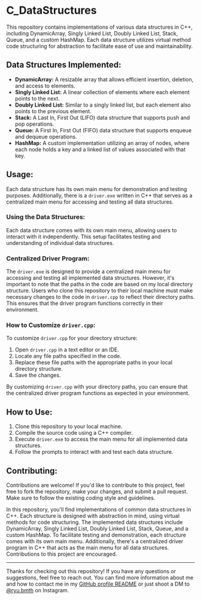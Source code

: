 # C_DataStructures

This repository contains implementations of various data structures in C++, including DynamicArray, Singly Linked List, Doubly Linked List, Stack, Queue, and a custom HashMap. Each data structure utilizes virtual method code structuring for abstraction to facilitate ease of use and maintainability.

## Data Structures Implemented:

- **DynamicArray:** A resizable array that allows efficient insertion, deletion, and access to elements.
- **Singly Linked List:** A linear collection of elements where each element points to the next.
- **Doubly Linked List:** Similar to a singly linked list, but each element also points to the previous element.
- **Stack:** A Last In, First Out (LIFO) data structure that supports push and pop operations.
- **Queue:** A First In, First Out (FIFO) data structure that supports enqueue and dequeue operations.
- **HashMap:** A custom implementation utilizing an array of nodes, where each node holds a key and a linked list of values associated with that key.

## Usage:

Each data structure has its own main menu for demonstration and testing purposes. Additionally, there is a `driver.exe` written in C++ that serves as a centralized main menu for accessing and testing all data structures.

### Using the Data Structures:

Each data structure comes with its own main menu, allowing users to interact with it independently. This setup facilitates testing and understanding of individual data structures.

### Centralized Driver Program:

The `driver.exe` is designed to provide a centralized main menu for accessing and testing all implemented data structures. However, it's important to note that the paths in the code are based on my local directory structure. Users who clone this repository to their local machine must make necessary changes to the code in `driver.cpp` to reflect their directory paths. This ensures that the driver program functions correctly in their environment.

### How to Customize `driver.cpp`:

To customize `driver.cpp` for your directory structure:

1. Open `driver.cpp` in a text editor or an IDE.
2. Locate any file paths specified in the code.
3. Replace these file paths with the appropriate paths in your local directory structure.
4. Save the changes.

By customizing `driver.cpp` with your directory paths, you can ensure that the centralized driver program functions as expected in your environment.

## How to Use:

1. Clone this repository to your local machine.
2. Compile the source code using a C++ compiler.
3. Execute `driver.exe` to access the main menu for all implemented data structures.
4. Follow the prompts to interact with and test each data structure.

## Contributing:

Contributions are welcome! If you'd like to contribute to this project, feel free to fork the repository, make your changes, and submit a pull request. Make sure to follow the existing coding style and guidelines.

In this repository, you'll find implementations of common data structures in C++. Each structure is designed with abstraction in mind, using virtual methods for code structuring. The implemented data structures include DynamicArray, Singly Linked List, Doubly Linked List, Stack, Queue, and a custom HashMap. To facilitate testing and demonstration, each structure comes with its own main menu. Additionally, there's a centralized driver program in C++ that acts as the main menu for all data structures. Contributions to this project are encouraged.

---

Thanks for checking out this repository! If you have any questions or suggestions, feel free to reach out. You can find more information about me and how to contact me in my [GitHub profile README](https://github.com/Ludensburger/Ludensburger) or just shoot a DM to [@ryu.bmth](https://www.instagram.com/ryu.bmth/) on Instagram.
